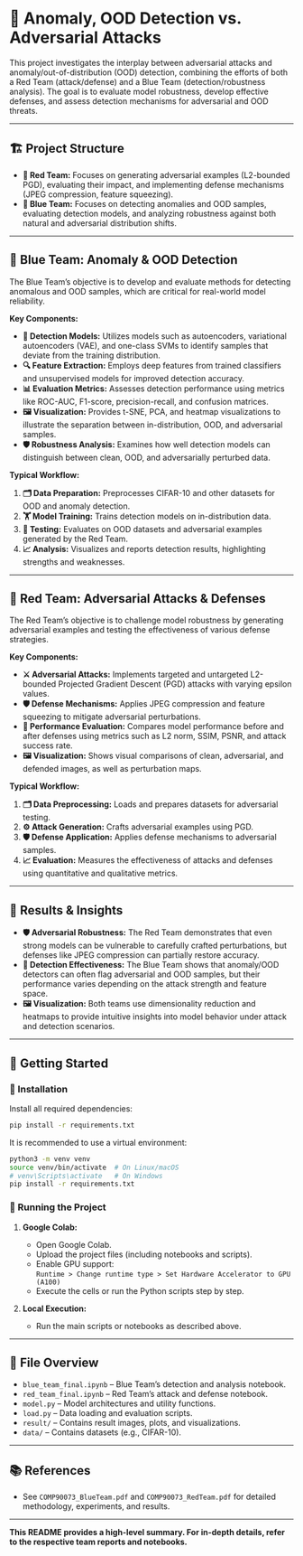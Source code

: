 # 🤖 Anomaly, OOD Detection vs. Adversarial Attacks

This project investigates the interplay between adversarial attacks and anomaly/out-of-distribution (OOD) detection, combining the efforts of both a Red Team (attack/defense) and a Blue Team (detection/robustness analysis). The goal is to evaluate model robustness, develop effective defenses, and assess detection mechanisms for adversarial and OOD threats.

---

## 🏗️ Project Structure

- **🔴 Red Team:** Focuses on generating adversarial examples (L2-bounded PGD), evaluating their impact, and implementing defense mechanisms (JPEG compression, feature squeezing).
- **🔵 Blue Team:** Focuses on detecting anomalies and OOD samples, evaluating detection models, and analyzing robustness against both natural and adversarial distribution shifts.

---

## 🔵 Blue Team: Anomaly & OOD Detection

The Blue Team’s objective is to develop and evaluate methods for detecting anomalous and OOD samples, which are critical for real-world model reliability.

**Key Components:**
- **🧠 Detection Models:** Utilizes models such as autoencoders, variational autoencoders (VAE), and one-class SVMs to identify samples that deviate from the training distribution.
- **🔍 Feature Extraction:** Employs deep features from trained classifiers and unsupervised models for improved detection accuracy.
- **📊 Evaluation Metrics:** Assesses detection performance using metrics like ROC-AUC, F1-score, precision-recall, and confusion matrices.
- **🖼️ Visualization:** Provides t-SNE, PCA, and heatmap visualizations to illustrate the separation between in-distribution, OOD, and adversarial samples.
- **🛡️ Robustness Analysis:** Examines how well detection models can distinguish between clean, OOD, and adversarially perturbed data.

**Typical Workflow:**
1. **🗂️ Data Preparation:** Preprocesses CIFAR-10 and other datasets for OOD and anomaly detection.
2. **🏋️ Model Training:** Trains detection models on in-distribution data.
3. **🧪 Testing:** Evaluates on OOD datasets and adversarial examples generated by the Red Team.
4. **📈 Analysis:** Visualizes and reports detection results, highlighting strengths and weaknesses.

---

## 🔴 Red Team: Adversarial Attacks & Defenses

The Red Team’s objective is to challenge model robustness by generating adversarial examples and testing the effectiveness of various defense strategies.

**Key Components:**
- **⚔️ Adversarial Attacks:** Implements targeted and untargeted L2-bounded Projected Gradient Descent (PGD) attacks with varying epsilon values.
- **🛡️ Defense Mechanisms:** Applies JPEG compression and feature squeezing to mitigate adversarial perturbations.
- **📏 Performance Evaluation:** Compares model performance before and after defenses using metrics such as L2 norm, SSIM, PSNR, and attack success rate.
- **🖼️ Visualization:** Shows visual comparisons of clean, adversarial, and defended images, as well as perturbation maps.

**Typical Workflow:**
1. **🗂️ Data Preprocessing:** Loads and prepares datasets for adversarial testing.
2. **⚙️ Attack Generation:** Crafts adversarial examples using PGD.
3. **🛡️ Defense Application:** Applies defense mechanisms to adversarial samples.
4. **📈 Evaluation:** Measures the effectiveness of attacks and defenses using quantitative and qualitative metrics.

---

## 🧪 Results & Insights

- **🛡️ Adversarial Robustness:** The Red Team demonstrates that even strong models can be vulnerable to carefully crafted perturbations, but defenses like JPEG compression can partially restore accuracy.
- **🔎 Detection Effectiveness:** The Blue Team shows that anomaly/OOD detectors can often flag adversarial and OOD samples, but their performance varies depending on the attack strength and feature space.
- **🖼️ Visualization:** Both teams use dimensionality reduction and heatmaps to provide intuitive insights into model behavior under attack and detection scenarios.

---

## 🚀 Getting Started

### 💾 Installation

Install all required dependencies:
```bash
pip install -r requirements.txt
```

It is recommended to use a virtual environment:
```bash
python3 -m venv venv
source venv/bin/activate  # On Linux/macOS
# venv\Scripts\activate   # On Windows
pip install -r requirements.txt
```

### 🏃 Running the Project

1. **Google Colab:**  
   - Open Google Colab.
   - Upload the project files (including notebooks and scripts).
   - Enable GPU support:  
     `Runtime > Change runtime type > Set Hardware Accelerator to GPU (A100)`
   - Execute the cells or run the Python scripts step by step.

2. **Local Execution:**  
   - Run the main scripts or notebooks as described above.

---

## 📁 File Overview

- `blue_team_final.ipynb` – Blue Team’s detection and analysis notebook.
- `red_team_final.ipynb` – Red Team’s attack and defense notebook.
- `model.py` – Model architectures and utility functions.
- `load.py` – Data loading and evaluation scripts.
- `result/` – Contains result images, plots, and visualizations.
- `data/` – Contains datasets (e.g., CIFAR-10).

---

## 📚 References

- See `COMP90073_BlueTeam.pdf` and `COMP90073_RedTeam.pdf` for detailed methodology, experiments, and results.

---

**This README provides a high-level summary. For in-depth details, refer to the respective team reports and notebooks.**


